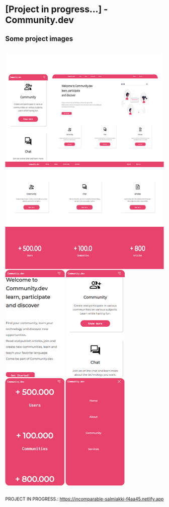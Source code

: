 <h1> [Project in progress...] - Community.dev </h1>

<h2> Some project images </h2>

<br>

<img src='./assets/imagesREADME/all-homepage-radius.png' style='height: 340px'>

<br>

<img src='./assets/imagesREADME/cards-numbers.png' style='height: 340px'>

<br>

<div>
    <img src='./assets/imagesREADME/home-responsive-radius.png' style='height: 340px'>
    <img src='./assets/imagesREADME/cards-rasponsive-radius.png' style='height: 340px'>
    <img src='./assets/imagesREADME/number-responsive-radius.png' style='height: 340px'>
    <img src='./assets/imagesREADME/expanded-radius.png' style='height: 340px'>
</div>

<br>

PROJECT IN PROGRESS.: <a> https://incomparable-salmiakki-f4aa45.netlify.app </a>